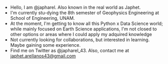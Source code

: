 - Hello, I am @japharel. Also known in the real world as Japhet.
- I'm currently stu-dying the 8th semester of Geophysics Engineering at School of Engineering, UNAM.
- At the moment, I'm getting to know all this Python x Data Science world; while mainly focused on Earth Science applications, I'm not closed to other options or areas where I could apply my adquired knowledge
- Not currently looking for collaborations, but interested in learning. Maybe gaining some experience.
- Find me on Twitter as @japharel_43. Also, contact me at japhet.arellanos43@gmail.com
